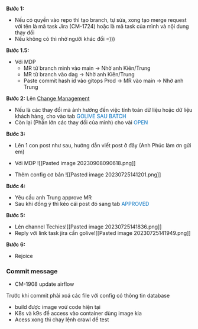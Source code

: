**Bước 1:** 
- Nếu có quyền vào repo thì tạo branch, tự sửa, xong tạo merge request với tên là mã task Jira (CM-1724) hoặc là mã task của mình và nội dung thay đổi
- Nếu không có thì nhờ người khác đổi =)))

**Bước 1.5:**
- Với MDP
	- MR từ branch mình vào main -> Nhờ anh Kiên/Trung
	- MR từ branch vào dag -> Nhờ anh Kiên/Trung
	- Paste commit hash id vào gitops Prod -> MR vào main -> Nhờ anh Trung

**Bước 2:**
Lên [Change Management](https://entrade.atlassian.net/jira/core/projects/CM/board)
- Nếu là các thay đổi mà ảnh hưởng đến việc tính toán dữ liệu hoặc dữ liệu khách hàng, cho vào tab <font color="#0070c0">GOLIVE SAU BATCH</font>
- Còn lại (Phần lớn các thay đổi của mình) cho vài <font color="#0070c0">OPEN</font>

**Bước 3:** 
- Lên 1 con post như sau, hướng dẫn viết post ở đây (Anh Phúc làm ơn gửi em)

- Với MDP
![[Pasted image 20230908090618.png]]

- Thêm config cơ bản
![[Pasted image 20230725141201.png]]

**Bước 4:**
- Yêu cầu anh Trung approve MR
- Sau khi đồng ý thì kéo cái post đó sang tab <font color="#0070c0">APPROVED</font>

**Bước 5:**
- Lên channel Techies![[Pasted image 20230725141836.png]]
- Reply với link task jira cần golive![[Pasted image 20230725141949.png]]

**Bước 6:**
- Rejoice



### Commit message
- CM-1908 update airflow 




Trước khi commit phải xoá các file với config có thông tin database

- build được image voứ code hiện tại
- K8s và k9s để access vào container dùng image kia
- Acess xong thì chạy lệnh crawl để test
